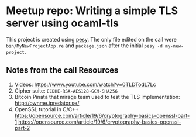# Meetup repo: Writing a simple TLS server using ocaml-tls

This project is created using [pesy](https://github.com/esy/pesy). The
only file edited on the call were `bin/MyNewProjectApp.re` and
`package.json` after the initial `pesy -d my-new-project`.

## Notes from the call Resources

1. Videos: https://www.youtube.com/watch?v=0TLDTodL7Lc
2. Cipher suite: `ECDHE-RSA-AES128-GCM-SHA256`
3. Bitcoin Pinata that mirage team used to test the TLS
   implementation: http://ownme.ipredator.se/
4. OpenSSL tutorial in C/C++
	https://opensource.com/article/19/6/cryptography-basics-openssl-part-1
	https://opensource.com/article/19/6/cryptography-basics-openssl-part-2
